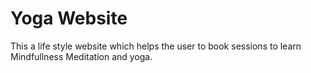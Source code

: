 <h1> Yoga Website</h1>
<p>This a life style website which helps the user to book sessions to learn Mindfullness Meditation and yoga.</p>
